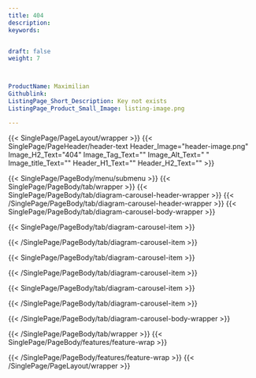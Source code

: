 ```yaml
---
title: 404
description: 
keywords:


draft: false
weight: 7



ProductName: Maximilian
Githublink: 
ListingPage_Short_Description: Key not exists
ListingPage_Product_Small_Image: listing-image.png 

---
```


{{< SinglePage/PageLayout/wrapper >}}
{{< SinglePage/PageHeader/header-text
Header_Image="header-image.png"
Image_H2_Text="404"
Image_Tag_Text=""
Image_Alt_Text=" "
Image_title_Text=""
Header_H1_Text=""
Header_H2_Text="" >}}

{{< SinglePage/PageBody/menu/submenu >}}
{{< SinglePage/PageBody/tab/wrapper >}}
{{< SinglePage/PageBody/tab/diagram-carousel-header-wrapper >}}
{{< /SinglePage/PageBody/tab/diagram-carousel-header-wrapper >}}
{{< SinglePage/PageBody/tab/diagram-carousel-body-wrapper >}}

{{< SinglePage/PageBody/tab/diagram-carousel-item >}}

{{< /SinglePage/PageBody/tab/diagram-carousel-item >}}

{{< SinglePage/PageBody/tab/diagram-carousel-item >}}

{{< /SinglePage/PageBody/tab/diagram-carousel-item >}}

{{< SinglePage/PageBody/tab/diagram-carousel-item >}}

{{< /SinglePage/PageBody/tab/diagram-carousel-item >}}

{{< /SinglePage/PageBody/tab/diagram-carousel-body-wrapper >}}

{{< /SinglePage/PageBody/tab/wrapper >}}
{{< SinglePage/PageBody/features/feature-wrap >}}

{{< /SinglePage/PageBody/features/feature-wrap >}}
{{< /SinglePage/PageLayout/wrapper >}}